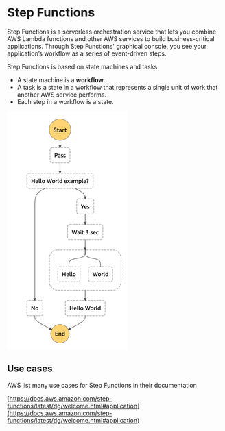 # Step Functions

Step Functions is a serverless orchestration service that lets you combine AWS Lambda functions and other AWS services to build business-critical applications. Through Step Functions' graphical console, you see your application’s workflow as a series of event-driven steps.

Step Functions is based on state machines and tasks.&#x20;

* A state machine is a **workflow**.&#x20;
* A task is a state in a workflow that represents a single unit of work that another AWS service performs.&#x20;
* Each step in a workflow is a state.

![Hello world workflow](<../../../.gitbook/assets/image (8).png>)

## Use cases

AWS list many use cases for Step Functions in their documentation&#x20;

[https://docs.aws.amazon.com/step-functions/latest/dg/welcome.html#application](https://docs.aws.amazon.com/step-functions/latest/dg/welcome.html#application)

